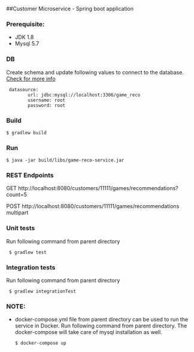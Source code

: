 ##Customer Microservice - Spring boot application

### Prerequisite:

- JDK 1.8 
- Mysql 5.7


### DB
Create schema and update following values to connect to the database.
[Check for more info](src/main/resources/application.yml)

```
 datasource:
        url: jdbc:mysql://localhost:3306/game_reco
        username: root
        password: root
```


### Build

```
$ gradlew build
```

### Run

```
$ java -jar build/libs/game-reco-service.jar
```

### REST Endpoints

GET http://localhost:8080/customers/11111/games/recommendations?count=5

POST http://localhost:8080/customers/11111/games/recommendations    multipart



### Unit tests
Run following command from parent directory

 ```
  $ gradlew test
 ```


### Integration tests
Run following command from parent directory

 ```
  $ gradlew integrationTest
 ```

### NOTE:
- docker-compose.yml file from parent directory can be used to run the service in Docker.
  Run following command from parent directory. The docker-compose will take care of mysql installation as well.
  
  ```
  $ docker-compose up
  ```
